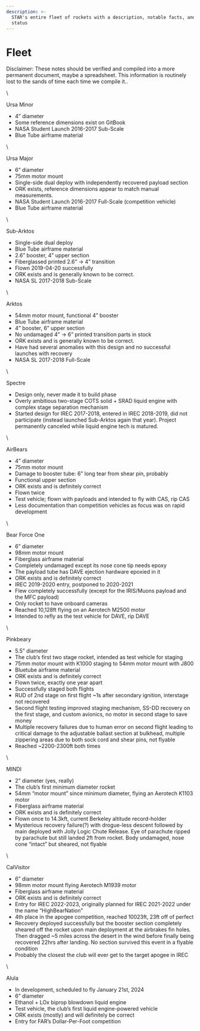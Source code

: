 ```yaml
---
description: >-
  STAR's entire fleet of rockets with a description, notable facts, and current
  status
---
```


# Fleet

Disclaimer: These notes should be verified and compiled into a more permanent document, maybe a spreadsheet. This information is routinely lost to the sands of time each time we compile it..

\


Ursa Minor

* 4” diameter
* Some reference dimensions exist on GitBook
* NASA Student Launch 2016-2017 Sub-Scale
* Blue Tube airframe material

\


Ursa Major

* 6” diameter
* 75mm motor mount
* Single-side dual deploy with independently recovered payload section
* ORK exists, reference dimensions appear to match manual measurements.
* NASA Student Launch 2016-2017 Full-Scale (competition vehicle)
* Blue Tube airframe material

\


Sub-Arktos

* Single-side dual deploy
* Blue Tube airframe material
* 2.6” booster, 4” upper section
* Fiberglassed printed 2.6” -> 4” transition
* Flown 2019-04-20 successfully
* ORK exists and is generally known to be correct.
* NASA SL 2017-2018 Sub-Scale

\


Arktos

* 54mm motor mount, functional 4” booster
* Blue Tube airframe material
* 4” booster, 6” upper section
* No undamaged 4” -> 6” printed transition parts in stock
* ORK exists and is generally known to be correct.
* Have had several anomalies with this design and no successful launches with recovery
* NASA SL 2017-2018 Full-Scale

\


Spectre

* Design only, never made it to build phase
* Overly ambitious two-stage COTS solid + SRAD liquid engine with complex stage separation mechanism
* Started design for IREC 2017-2018, entered in IREC 2018-2019, did not participate (instead launched Sub-Arktos again that year). Project permanently canceled while liquid engine tech is matured.

\


AirBears

* 4” diameter
* 75mm motor mount
* Damage to booster tube: 6” long tear from shear pin, probably
* Functional upper section
* ORK exists and is definitely correct
* Flown twice
* Test vehicle; flown with payloads and intended to fly with CAS, rip CAS
* Less documentation than competition vehicles as focus was on rapid development

\


Bear Force One

* 6” diameter
* 98mm motor mount
* Fiberglass airframe material
* Completely undamaged except its nose cone tip needs epoxy
* The payload tube has DAVE ejection hardware epoxied in it
* ORK exists and is definitely correct
* IREC 2019-2020 entry, postponed to 2020-2021
* Flew completely successfully (except for the IRIS/Muons payload and the MFC payload)
* Only rocket to have onboard cameras
* Reached 10,128ft flying on an Aerotech M2500 motor
* Intended to refly as the test vehicle for DAVE, rip DAVE

\


Pinkbeary

* 5.5” diameter
* The club’s first two stage rocket, intended as test vehicle for staging
* 75mm motor mount with K1000 staging to 54mm motor mount with J800
* Bluetube airframe material
* ORK exists and is definitely correct
* Flown twice, exactly one year apart
* Successfully staged both flights
* RUD of 2nd stage on first flight \~1s after secondary ignition, interstage not recovered
* Second flight testing improved staging mechanism, SS-DD recovery on the first stage, and custom avionics, no motor in second stage to save money
* Multiple recovery failures due to human error on second flight leading to critical damage to the adjustable ballast section at bulkhead, multiple zippering areas due to both sock cord and shear pins, not flyable
* Reached \~2200-2300ft both times

\


MINDI

* 2” diameter (yes, really)
* The club’s first minimum diameter rocket
* 54mm “motor mount” since minimum diameter, flying an Aerotech K1103 motor
* Fiberglass airframe material
* ORK exists and is definitely correct
* Flown once to 14.3kft, current Berkeley altitude record-holder
* Mysterious recovery failure(?) with drogue-less descent followed by main deployed with Jolly Logic Chute Release. Eye of parachute ripped by parachute but still landed 2ft from rocket. Body undamaged, nose cone “intact” but sheared, not flyable

\


CalVisitor

* 6” diameter
* 98mm motor mount flying Aerotech M1939 motor
* Fiberglass airframe material
* ORK exists and is definitely correct
* Entry for IREC 2022-2023, originally planned for IREC 2021-2022 under the name “HighBearNation”
* 4th place in the apogee competition, reached 10023ft, 23ft off of perfect
* Recovery deployed successfully but the booster section completely sheared off the rocket upon main deployment at the airbrakes fin holes. Then dragged \~5 miles across the desert in the wind before finally being recovered 22hrs after landing. No section survived this event in a flyable condition
* Probably the closest the club will ever get to the target apogee in IREC

\


Alula

* In development, scheduled to fly January 21st, 2024
* 6” diameter
* Ethanol + LOx biprop blowdown liquid engine
* Test vehicle, the club’s first liquid engine-powered vehicle
* ORK exists (mostly) and will definitely be correct
* Entry for FAR’s Dollar-Per-Foot competition
